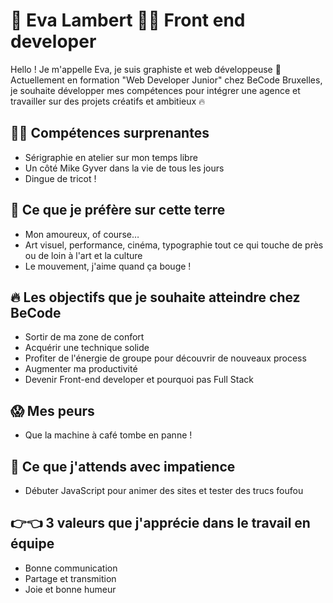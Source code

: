 # 🌱 Eva Lambert 👩‍💻 Front end developer

Hello ! Je m'appelle Eva, je suis graphiste et web développeuse 🎨 Actuellement en formation "Web Developer Junior" chez BeCode Bruxelles, je souhaite développer mes compétences pour intégrer une agence et travailler sur des projets créatifs et ambitieux 🔥 

## 🤹‍♀️ Compétences surprenantes
- Sérigraphie en atelier sur mon temps libre 
- Un côté Mike Gyver dans la vie de tous les jours 
- Dingue de tricot ! 

## 💖 Ce que je préfère sur cette terre 
- Mon amoureux, of course…
- Art visuel, performance, cinéma, typographie tout ce qui touche de près ou de loin à l'art et la culture 
- Le mouvement, j'aime quand ça bouge !

## 🔥 Les objectifs que je souhaite atteindre chez BeCode
- Sortir de ma zone de confort
- Acquérir une technique solide 
- Profiter de l'énergie de groupe pour découvrir de nouveaux process 
- Augmenter ma productivité 
- Devenir Front-end developer et pourquoi pas Full Stack

## 😱 Mes peurs 
- Que la machine à café tombe en panne !

## 🐎 Ce que j'attends avec impatience 
- Débuter JavaScript pour animer des sites et tester des trucs foufou

## 👉👈 3 valeurs que j'apprécie dans le travail en équipe
- Bonne communication
- Partage et transmition
- Joie et bonne humeur 
